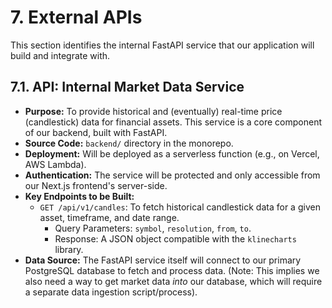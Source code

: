 # 7. External APIs

This section identifies the internal FastAPI service that our application will build and integrate with.

## 7.1. API: Internal Market Data Service
*   **Purpose:** To provide historical and (eventually) real-time price (candlestick) data for financial assets. This service is a core component of our backend, built with FastAPI.
*   **Source Code:** `backend/` directory in the monorepo.
*   **Deployment:** Will be deployed as a serverless function (e.g., on Vercel, AWS Lambda).
*   **Authentication:** The service will be protected and only accessible from our Next.js frontend's server-side.
*   **Key Endpoints to be Built:**
    *   `GET /api/v1/candles`: To fetch historical candlestick data for a given asset, timeframe, and date range.
        *   Query Parameters: `symbol`, `resolution`, `from`, `to`.
        *   Response: A JSON object compatible with the `klinecharts` library.
*   **Data Source:** The FastAPI service itself will connect to our primary PostgreSQL database to fetch and process data. (Note: This implies we also need a way to get market data *into* our database, which will require a separate data ingestion script/process).
